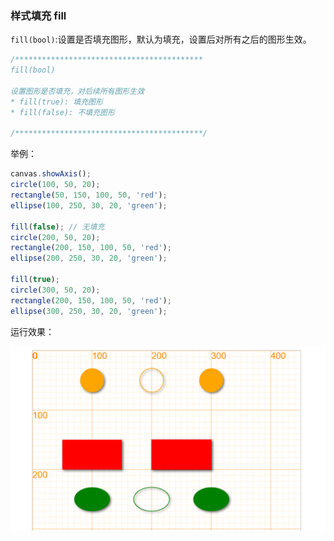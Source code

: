 ### 样式填充 fill

`fill(bool)`:设置是否填充图形，默认为填充，设置后对所有之后的图形生效。
```javascript
/******************************************
fill(bool)

设置图形是否填充，对后续所有图形生效
* fill(true): 填充图形
* fill(false): 不填充图形

/******************************************/
```

举例：

```javascript
canvas.showAxis();
circle(100, 50, 20);
rectangle(50, 150, 100, 50, 'red');
ellipse(100, 250, 30, 20, 'green');

fill(false); // 无填充
circle(200, 50, 20);
rectangle(200, 150, 100, 50, 'red');
ellipse(200, 250, 30, 20, 'green');

fill(true);
circle(300, 50, 20);
rectangle(200, 150, 100, 50, 'red');
ellipse(300, 250, 30, 20, 'green');
```

运行效果：

![fill](../images/2018/fill.png)